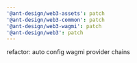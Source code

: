 ```yaml
---
'@ant-design/web3-assets': patch
'@ant-design/web3-common': patch
'@ant-design/web3-wagmi': patch
'@ant-design/web3': patch
---
```


refactor: auto config wagmi provider chains
